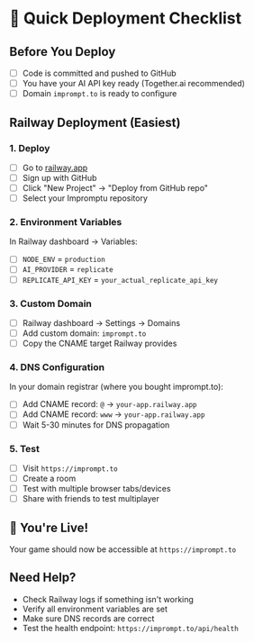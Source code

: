 # 🚀 Quick Deployment Checklist

## Before You Deploy

- [ ] Code is committed and pushed to GitHub
- [ ] You have your AI API key ready (Together.ai recommended)
- [ ] Domain `imprompt.to` is ready to configure

## Railway Deployment (Easiest)

### 1. Deploy
- [ ] Go to [railway.app](https://railway.app)
- [ ] Sign up with GitHub
- [ ] Click "New Project" → "Deploy from GitHub repo"
- [ ] Select your Impromptu repository

### 2. Environment Variables
In Railway dashboard → Variables:
- [ ] `NODE_ENV` = `production`
- [ ] `AI_PROVIDER` = `replicate`
- [ ] `REPLICATE_API_KEY` = `your_actual_replicate_api_key`

### 3. Custom Domain
- [ ] Railway dashboard → Settings → Domains
- [ ] Add custom domain: `imprompt.to`
- [ ] Copy the CNAME target Railway provides

### 4. DNS Configuration
In your domain registrar (where you bought imprompt.to):
- [ ] Add CNAME record: `@` → `your-app.railway.app`
- [ ] Add CNAME record: `www` → `your-app.railway.app`
- [ ] Wait 5-30 minutes for DNS propagation

### 5. Test
- [ ] Visit `https://imprompt.to`
- [ ] Create a room
- [ ] Test with multiple browser tabs/devices
- [ ] Share with friends to test multiplayer

## 🎉 You're Live!

Your game should now be accessible at `https://imprompt.to`

## Need Help?
- Check Railway logs if something isn't working
- Verify all environment variables are set
- Make sure DNS records are correct
- Test the health endpoint: `https://imprompt.to/api/health`